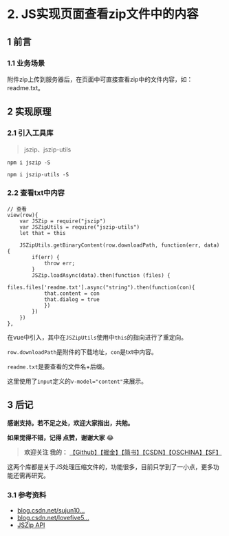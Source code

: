 # 2. JS实现页面查看zip文件中的内容
## 1 前言
### 1.1 业务场景
附件zip上传到服务器后，在页面中可直接查看zip中的文件内容，如：readme.txt。
## 2 实现原理
### 2.1 引入工具库
> jszip、jszip-utils

`npm i jszip -S`

`npm i jszip-utils -S`
### 2.2 查看txt中内容
```
// 查看
view(row){
    var JSZip = require("jszip")
    var JSZipUtils = require("jszip-utils")
    let that = this

    JSZipUtils.getBinaryContent(row.downloadPath, function(err, data) {
        if(err) {
            throw err; 
        }
        JSZip.loadAsync(data).then(function (files) {
            files.files['readme.txt'].async("string").then(function(con){
            that.content = con
            that.dialog = true
            })
        })
    })
},
```
在vue中引入，其中在`JSZipUtils`使用中`this`的指向进行了重定向。

`row.downloadPath`是附件的下载地址，`con`是txt中内容。

`readme.txt`是要查看的文件名+后缀。

这里使用了`input`定义的`v-model="content"`来展示。



## 3 后记
**感谢支持。若不足之处，欢迎大家指出，共勉。**

**如果觉得不错，记得 点赞，谢谢大家** 😂 
> **欢迎关注 我的：** [【Github】](https://github.com/xrkffgg/Tools)[【掘金】](https://juejin.im/user/59c369496fb9a00a4843a3e2/posts)[【简书】](https://www.jianshu.com/u/4ca4daac5890)[【CSDN】](https://blog.csdn.net/xrk_ffgg)[【OSCHINA】](https://my.oschina.net/xrkffgg)[【SF】](https://segmentfault.com/u/xrkffgg/articles)

这两个库都是关于JS处理压缩文件的，功能很多，目前只学到了一小点，更多功能还需再研究。
### 3.1 参考资料
- [blog.csdn.net/sujun10...](https://blog.csdn.net/sujun10/article/details/76038886)
- [blog.csdn.net/lovefive5...](https://blog.csdn.net/lovefive5/article/details/80527320)
- [JSZip API](https://stuk.github.io/jszip/documentation/api_jszip.html)
